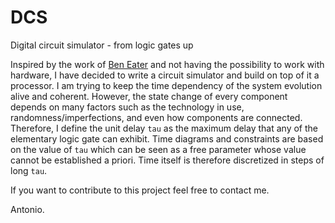 # DCS
Digital circuit simulator - from logic gates up

Inspired by the work of [Ben Eater](https://www.youtube.com/watch?v=HyznrdDSSGM&list=PLowKtXNTBypGqImE405J2565dvjafglHU) and not having the possibility to work with hardware, I have decided to write a circuit simulator and build on top of it a processor. I am trying to keep the time dependency of the system evolution alive and coherent. However, the state change of every component depends on many factors such as the technology in use, randomness/imperfections, and even how components are connected. Therefore, I define the unit delay `tau` as the maximum delay that any of the elementary logic gate can exhibit. Time diagrams and constraints are based on the value of `tau` which can be seen as a free parameter whose value cannot be established a priori. Time itself is therefore discretized in steps of long `tau`.

If you want to contribute to this project feel free to contact me.

Antonio.
